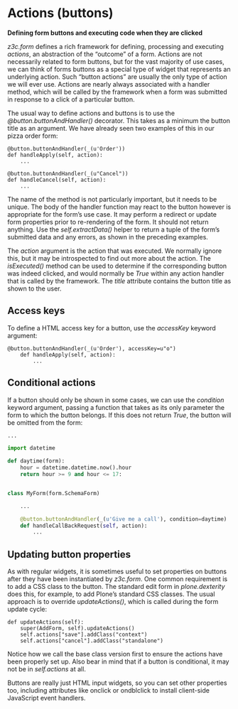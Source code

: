 # Actions (buttons)

**Defining form buttons and executing code when they are clicked**

*z3c.form* defines a rich framework for defining, processing and
executing *actions*, an abstraction of the “outcome” of a form. Actions
are not necessarily related to form buttons, but for the vast majority
of use cases, we can think of forms buttons as a special type of widget
that represents an underlying action. Such “button actions” are usually
the only type of action we will ever use. Actions are nearly always
associated with a handler method, which will be called by the framework
when a form was submitted in response to a click of a particular button.

The usual way to define actions and buttons is to use the
*@button.buttonAndHandler()* decorator. This takes as a minimum the
button title as an argument. We have already seen two examples of this
in our pizza order form:

```
@button.buttonAndHandler(_(u'Order'))
def handleApply(self, action):
    ...

@button.buttonAndHandler(_(u"Cancel"))
def handleCancel(self, action):
    ...
```

The name of the method is not particularly important, but it needs to be
unique. The body of the handler function may react to the button however
is appropriate for the form’s use case. It may perform a redirect or
update form properties prior to re-rendering of the form. It should not
return anything. Use the *self.extractData()* helper to return a tuple
of the form’s submitted data and any errors, as shown in the preceding
examples.

The *action* argument is the action that was executed. We normally
ignore this, but it may be introspected to find out more about the
action. The *isExecuted()* method can be used to determine if the
corresponding button was indeed clicked, and would normally be *True*
within any action handler that is called by the framework. The *title*
attribute contains the button title as shown to the user.

## Access keys

To define a HTML access key for a button, use the *accessKey* keyword
argument:

```
@button.buttonAndHandler(_(u'Order'), accessKey=u"o")
    def handleApply(self, action):
        ...
```

## Conditional actions

If a button should only be shown in some cases, we can use the
*condition* keyword argument, passing a function that takes as its only
parameter the form to which the button belongs. If this does not return
*True*, the button will be omitted from the form:

```python
...

import datetime

def daytime(form):
    hour = datetime.datetime.now().hour
    return hour >= 9 and hour <= 17:


class MyForm(form.SchemaForm)

    ...

    @button.buttonAndHandler(_(u'Give me a call'), condition=daytime)
    def handleCallBackRequest(self, action):
        ...
```

## Updating button properties

As with regular widgets, it is sometimes useful to set properties on
buttons after they have been instantiated by *z3c.form*. One common
requirement is to add a CSS class to the button. The standard edit form
in *plone.dexterity* does this, for example, to add Plone’s
standard CSS classes. The usual approach is to override
*updateActions()*, which is called during the form update cycle:

```
def updateActions(self):
    super(AddForm, self).updateActions()
    self.actions["save"].addClass("context")
    self.actions["cancel"].addClass("standalone")
```

Notice how we call the base class version first to ensure the actions
have been properly set up. Also bear in mind that if a button is
conditional, it may not be in *self.actions* at all.

Buttons are really just HTML input widgets, so you can set other
properties too, including attributes like onclick or ondblclick to
install client-side JavaScript event handlers.
